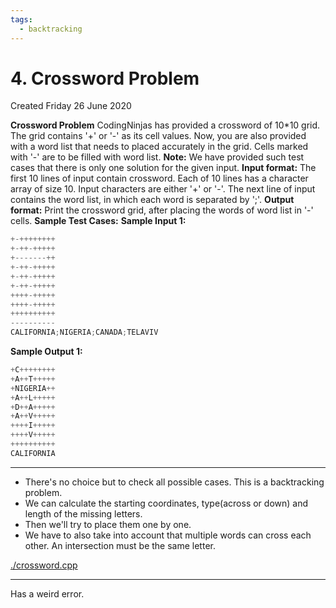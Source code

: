 ```yaml
---
tags:
  - backtracking
---
```

# 4. Crossword Problem
Created Friday 26 June 2020

**Crossword Problem**
CodingNinjas has provided a crossword of 10*10 grid. The grid contains '+' or '-' as its cell values. Now, you are also provided with a word list that needs to placed accurately in the grid. Cells marked with '-' are to be filled with word list.
**Note:** We have provided such test cases that there is only one solution for the given input.
**Input format:**
The first 10 lines of input contain crossword. Each of 10 lines has a character array of size 10. Input characters are either '+' or '-'.
The next line of input contains the word list, in which each word is separated by ';'.
**Output format:**
Print the crossword grid, after placing the words of word list in '-' cells.
**Sample Test Cases:**
**Sample Input 1:**
```cpp
+-++++++++
+-++-+++++
+-------++
+-++-+++++
+-++-+++++
+-++-+++++
++++-+++++
++++-+++++
++++++++++
----------
CALIFORNIA;NIGERIA;CANADA;TELAVIV
```

**Sample Output 1:**
```cpp
+C++++++++
+A++T+++++
+NIGERIA++
+A++L+++++
+D++A+++++
+A++V+++++
++++I+++++
++++V+++++
++++++++++
CALIFORNIA
```

*****


* There's no choice but to check all possible cases. This is a backtracking problem.
* We can calculate the starting coordinates, type(across or down) and length of the missing letters.
* Then we'll try to place them one by one.
* We have to also take into account that multiple words can cross each other. An intersection must be the same letter.

[./crossword.cpp](crossword.cpp)

*****

Has a weird error.

